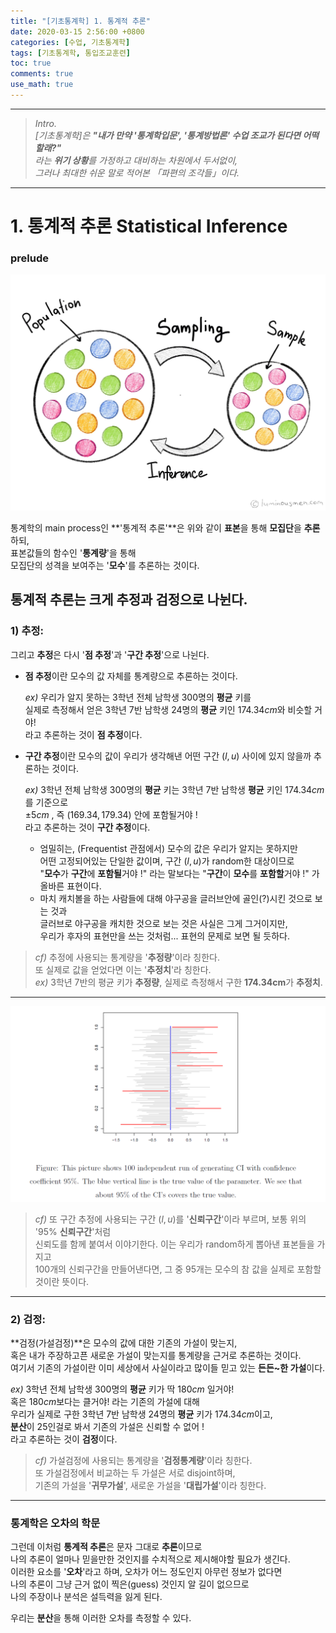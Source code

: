 ```yaml
---
title: "[기초통계학] 1. 통계적 추론"
date: 2020-03-15 2:56:00 +0800
categories: [수업, 기초통계학]
tags: [기초통계학, 통입조교훈련]
toc: true
comments: true
use_math: true  	
---
```




***

> *Intro.*  
> *[기초통계학]은 **"내가 만약 '통계학입문', '통계방법론' 수업 조교가 된다면 어떡할래?"***  
> *라는 **위기 상황**를 가정하고 대비하는 차원에서 두서없이,*  
> *그러나 최대한 쉬운 말로 적어본 「파편의 조각들」이다.*

***



# **1. 통계적 추론 Statistical Inference**

### **prelude**

![sampling](\assets\img\기통\sampling_concept.jpg)

통계학의 main process인 **'통계적 추론'**은 위와 같이 **표본**을 통해 **모집단**을 **추론**하되,   
표본값들의 함수인 '**통계량**'을 통해  
모집단의 성격을 보여주는 '**모수**'를 추론하는 것이다. 

## **통계적 추론는 크게 추정과 검정으로 나뉜다.**

### **1) 추정:**

그리고 **추정**은 다시 '**점 추정**'과 '**구간 추정**'으로 나뉜다.

- **점 추정**이란 모수의 값 자체를 통계량으로 추론하는 것이다.

  *ex)* 우리가 알지 못하는 3학년 전체 남학생 $300$명의 **평균** 키를   
  실제로 측정해서 얻은 3학년 7반 남학생 $24$명의 **평균** 키인 $174.34cm$와 비슷할 거야!  
  라고 추론하는 것이 **점 추정**이다. 

- **구간 추정**이란 모수의 값이 우리가 생각해낸 어떤 구간 $(l,u)$ 사이에 있지 않을까 추론하는 것이다.

  *ex)* 3학년 전체 남학생 $300$명의 **평균** 키는 3학년 7반 남학생 **평균** 키인 $174.34cm$를 기준으로  
  $\pm 5cm$ , 즉 $(169.34,179.34)$ 안에 포함될거야 !  
  라고 추론하는 것이 **구간 추정**이다.  

  - 엄밀히는, (Frequentist 관점에서) 모수의 값은 우리가 알지는 못하지만  
    어떤 고정되어있는 단일한 값이며, 구간 $(l,u)$가 random한 대상이므로  
    "**모수**가 **구간**에 **포함될**거야 !" 라는 말보다는 "**구간**이 **모수**를 **포함할**거야 !" 가 올바른 표현이다. 
  - 마치 캐치볼을 하는 사람들에 대해 야구공을 글러브안에 골인(?)시킨 것으로 보는 것과  
    글러브로 야구공을 캐치한 것으로 보는 것은 사실은 그게 그거이지만,   
    우리가 후자의 표현만을 쓰는 것처럼... 표현의 문제로 보면 될 듯하다.   

> *cf)* 추정에 사용되는 통계량을 '**추정량**'이라 칭한다.   
> 또 실제로 값을 얻었다면 이는 '**추정치**'라 칭한다.  
> *ex)* 3학년 7반의 평균 키가 **추정량**, 실제로 측정해서 구한 **174.34cm**가 **추정치**.   

***

![구간추정](\assets\img\기통\구간추정.png)

>*cf)* 또 구간 추정에 사용되는 구간 $(l,u)$를 '**신뢰구간**'이라 부르며, 보통 위의 '$95$% **신뢰구간**'처럼  
>신뢰도를 함께 붙여서 이야기한다. 이는 우리가 random하게 뽑아낸 표본들을 가지고  
>$100$개의 신뢰구간을 만들어낸다면, 그 중 $95$개는 모수의 참 값을 실제로 포함할 것이란 뜻이다.

***

### **2) 검정**:

**검정(가설검정)**은 모수의 값에 대한 기존의 가설이 맞는지,  
혹은 내가 주장하고픈 새로운 가설이 맞는지를 통계량을 근거로 추론하는 것이다.  
여기서 기존의 가설이란 이미 세상에서 사실이라고 많이들 믿고 있는 **든든~한 가설**이다.   

*ex)* 3학년 전체 남학생 $300$명의 **평균** 키가 딱 $180cm$ 일거야!  
혹은 $180cm$보다는 클거야! 라는 기존의 가설에 대해  
우리가 실제로 구한 3학년 7반 남학생 $24$명의 **평균** 키가 $174.34cm$이고,   
**분산**이 $25$인걸로 봐서 기존의 가설은 신뢰할 수 없어 !  
라고 추론하는 것이 **검정**이다.

> *cf)* 가설검정에 사용되는 통계량을 '**검정통계량**'이라 칭한다.  
> 또 가설검정에서 비교하는 두 가설은 서로 disjoint하며,  
> 기존의 가설을 '**귀무가설**', 새로운 가설을 '**대립가설**'이라 칭한다. 

***

### **통계학은 오차의 학문**

그런데 이처럼 **통계적 추론**은 문자 그대로 **추론**이므로  
나의 추론이 얼마나 믿을만한 것인지를 수치적으로 제시해야할 필요가 생긴다.  
이러한 요소를 '**오차**'라고 하며,  오차가 어느 정도인지 아무런 정보가 없다면   
나의 추론이 그냥 근거 없이 찍은(guess) 것인지 알 길이 없으므로  
나의 주장이나 분석은 설득력을 잃게 된다. 

우리는 **분산**을 통해 이러한 오차를 측정할 수 있다.  


